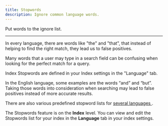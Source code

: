 ```yaml
---
title: Stopwords
description: Ignore common language words.
---
```


Put words to the ignore list.

---

In every language, there are words like "the" and "that", that instead of
helping to find the right match, they lead us to false positives.

Many words that a user may type in a search field can be confusing when looking for the perfect match for a query.

Index Stopwords are defined in your Index settings in the "Language" tab.

 

In the English language, some examples are the words “and” and “but”. Taking those words into consideration when searching may lead to false positives instead of more accurate results.

There are also various predefined stopword lists for [ several languages ](/docs/indices/languages).

The Stopwords feature is on the **Index** level. You can view and edit the Stopwords list for your index in the **Language** tab in your index settings.

